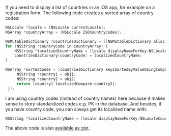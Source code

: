 <!--
.. title: List of all Country Codes Sorted by Their Localized Names
.. slug: list-of-all-country-codes-sorted-by-their-localized-names
.. date: 05/29/14 09:36:35 UTC+05:00
.. tags: Objective C, iOS, Programming
.. link:
.. description:
.. type: text
-->

If you need to display a list of countries in an iOS app, for example on a registration form. The following code creates a sorted array of country codes:

```objectivec
NSLocale *locale = [NSLocale currentLocale];
NSArray *countryArray = [NSLocale ISOCountryCodes];

NSMutableDictionary *countriesDictionary = [[NSMutableDictionary alloc] initWithCapacity:countryArray.count];
for (NSString *countryCode in countryArray) {
    NSString *localizedCountryName = [locale displayNameForKey:NSLocaleCountryCode value:countryCode];
    countriesDictionary[countryCode] = localizedCountryName;
}

NSArray *sortedCodes = [countriesDictionary keysSortedByValueUsingComparator:^(id obj1, id obj2) {
     NSString *country1 = obj1;
     NSString *country2 = obj2;
     return [country1 localizedCompare:country2];
 }];
```

I am using country codes (instead of country names) here because it makes sense to story standardized codes e.g. PK in the database. And besides, if you have country code, you can always get its localized name with:

```objectivec
NSString *localizedCountryName = [locale displayNameForKey:NSLocaleCountryCode value:countryCode];
```

The above code is also [available as gist](https://gist.github.com/ishaq/45ed5e0201be380b359c).
